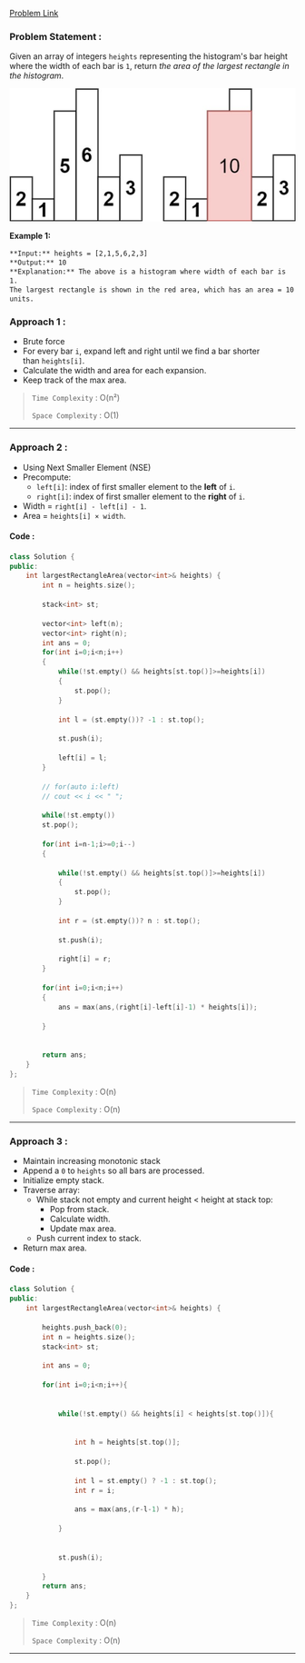 [Problem Link](https://leetcode.com/problems/largest-rectangle-in-histogram/description/)
### Problem Statement : 

Given an array of integers `heights` representing the histogram's bar height where the width of each bar is `1`, return _the area of the largest rectangle in the histogram_.

 ![img](../Images/histogram.jpg)

**Example 1:**

```
**Input:** heights = [2,1,5,6,2,3]
**Output:** 10
**Explanation:** The above is a histogram where width of each bar is 1.
The largest rectangle is shown in the red area, which has an area = 10 units.

```

### Approach 1 :
- Brute force
- For every bar `i`, expand left and right until we find a bar shorter than `heights[i]`.
- Calculate the width and area for each expansion.
- Keep track of the max area.

> `Time Complexity` : O(n²)
> 
> `Space Complexity` : O(1) 


---

###  Approach 2 :

- Using Next Smaller Element (NSE)
-  Precompute:
    - `left[i]`: index of first smaller element to the **left** of `i`.
    - `right[i]`: index of first smaller element to the **right** of `i`.
- Width = `right[i] - left[i] - 1`.
- Area = `heights[i] × width`.


#### Code :

```cpp
class Solution {
public:
    int largestRectangleArea(vector<int>& heights) {
        int n = heights.size();

        stack<int> st;

        vector<int> left(n);
        vector<int> right(n);
        int ans = 0;
        for(int i=0;i<n;i++)
        {
            while(!st.empty() && heights[st.top()]>=heights[i])
            {
                st.pop();
            }
            
            int l = (st.empty())? -1 : st.top();

            st.push(i);

            left[i] = l;
        }

        // for(auto i:left)
        // cout << i << " ";

        while(!st.empty())
        st.pop();

        for(int i=n-1;i>=0;i--)
        {
           
            while(!st.empty() && heights[st.top()]>=heights[i])
            {
                st.pop();
            }
            
            int r = (st.empty())? n : st.top();

            st.push(i);

            right[i] = r;
        }
        
        for(int i=0;i<n;i++)
        {
            ans = max(ans,(right[i]-left[i]-1) * heights[i]);
            
        }
        

        return ans;
    }
};
```


> `Time Complexity` : O(n) 
> 
> `Space Complexity` : O(n)

---

### Approach 3 :

- Maintain increasing monotonic stack
- Append a `0` to `heights` so all bars are processed.
- Initialize empty stack.
- Traverse array:
    - While stack not empty and current height < height at stack top:
        - Pop from stack.
        - Calculate width.
        - Update max area.
    - Push current index to stack.
- Return max area.

#### Code :


```cpp
class Solution {
public:
    int largestRectangleArea(vector<int>& heights) {
        
        heights.push_back(0);
        int n = heights.size();
        stack<int> st;

        int ans = 0;

        for(int i=0;i<n;i++){


            while(!st.empty() && heights[i] < heights[st.top()]){

                
                int h = heights[st.top()];

                st.pop();

                int l = st.empty() ? -1 : st.top(); 
                int r = i;

                ans = max(ans,(r-l-1) * h);
            
            }

           
            st.push(i);

        }
        return ans;
    }
};

```


> `Time Complexity` : O(n) 
> 
> `Space Complexity` : O(n)

---
